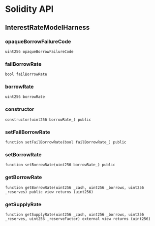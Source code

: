 # Solidity API

## InterestRateModelHarness

### opaqueBorrowFailureCode

```solidity
uint256 opaqueBorrowFailureCode
```

### failBorrowRate

```solidity
bool failBorrowRate
```

### borrowRate

```solidity
uint256 borrowRate
```

### constructor

```solidity
constructor(uint256 borrowRate_) public
```

### setFailBorrowRate

```solidity
function setFailBorrowRate(bool failBorrowRate_) public
```

### setBorrowRate

```solidity
function setBorrowRate(uint256 borrowRate_) public
```

### getBorrowRate

```solidity
function getBorrowRate(uint256 _cash, uint256 _borrows, uint256 _reserves) public view returns (uint256)
```

### getSupplyRate

```solidity
function getSupplyRate(uint256 _cash, uint256 _borrows, uint256 _reserves, uint256 _reserveFactor) external view returns (uint256)
```

